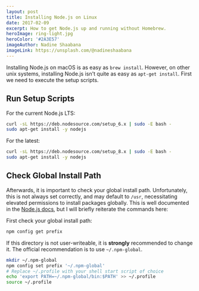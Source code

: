 ```yaml
---
layout: post
title: Installing Node.js on Linux
date: 2017-02-09
excerpt: How to get Node.js up and running without Homebrew.
heroImage: ring-light.jpg
heroColor: '#2A3E57'
imageAuthor: Nadine Shaabana
imageLink: https://unsplash.com/@nadineshaabana
---
```


Installing Node.js on macOS is as easy as `brew install`. However, on other unix systems, installing Node.js isn't quite as easy as `apt-get install`. First we need to execute the setup scripts.

## Run Setup Scripts

For the current Node.js LTS:

```bash
curl -sL https://deb.nodesource.com/setup_6.x | sudo -E bash -
sudo apt-get install -y nodejs
```

For the latest:

```bash
curl -sL https://deb.nodesource.com/setup_8.x | sudo -E bash -
sudo apt-get install -y nodejs
```

## Check Global Install Path

Afterwards, it is important to check your global install path. Unfortunately, this is not always set correctly, and may default to `/usr`, necessitating elevated permissions to install packages globally. This is well documented in the [Node.js docs](https://docs.npmjs.com/getting-started/fixing-npm-permissions), but I will briefly reiterate the commands here:

First check your global install path:

```bash
npm config get prefix
```

If this directory is not user-writeable, it is **strongly** recommended to change it. The official recommendation is to use `~/.npm-global`.

```bash
mkdir ~/.npm-global
npm config set prefix '~/.npm-global'
# Replace ~/.profile with your shell start script of choice
echo 'export PATH=~/.npm-global/bin:$PATH' >> ~/.profile
source ~/.profile
```

